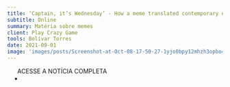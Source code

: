 ```yaml
---
title: ‘Captain, it’s Wednesday’ - How a meme translated contemporary exhaustion
subtitle: Online
summary: Matéria sobre memes
client: Play Crazy Game
tools: Bolívar Torres
date: 2021-09-01
image: 'images/posts/Screenshot-at-Oct-08-17-50-27-1yjo0bpy12mhzh3opbo4xhk3r9ui462ljsogelbpvhpg.png'
---
```




<div class="post__share"><ul class="share__list list-reset">ACESSE A NOTÍCIA COMPLETA<li class="share__item" style="margin-left: 10px"><a class="share__link share__facebook" style="background: #fa5657" href="https://playcrazygame.com/2021/09/15/captain-its-wednesday-how-a-meme-translated-contemporary-exhaustion/" 
onclick=window.open(this.href, 'pop-up', 'left=20,top=20,width=500,height=500,toolbar=1,resizable=0'); return false;" title="Link" rel="nofollow"><i class="fa-solid fa-link"></i></a></li></ul></div>
<!-- <div class="gallery-box"><div class="gallery"><img src="/clipping/images/example-1.jpg" loading="lazy" alt="Project"><img src="/clipping/images/example-2.jpg" loading="lazy" alt="Project"></div><em>Gallery / <a href="https://www.freepik.com/" target="_blank">Freepic</a></em></div> -->
